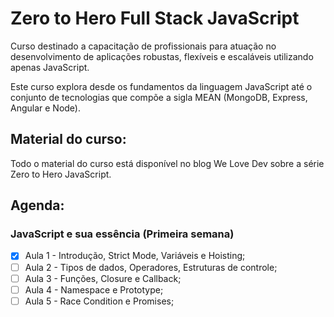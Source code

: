 # Zero to Hero Full Stack JavaScript

Curso destinado a capacitação de profissionais para atuação no desenvolvimento de aplicações robustas, flexíveis e escaláveis utilizando apenas JavaScript.

Este curso explora desde os fundamentos da linguagem JavaScript até o conjunto de tecnologias que compõe a sigla MEAN (MongoDB, Express, Angular e Node).

## Material do curso:

Todo o material do curso está disponível no blog We Love Dev sobre a série Zero to Hero JavaScript.

## Agenda:

### JavaScript e sua essência (Primeira semana)

- [x] Aula 1 - Introdução, Strict Mode, Variáveis e Hoisting;
- [ ] Aula 2 - Tipos de dados, Operadores, Estruturas de controle;
- [ ] Aula 3 - Funções, Closure e Callback;
- [ ] Aula 4 - Namespace e Prototype;
- [ ] Aula 5 - Race Condition e Promises;
